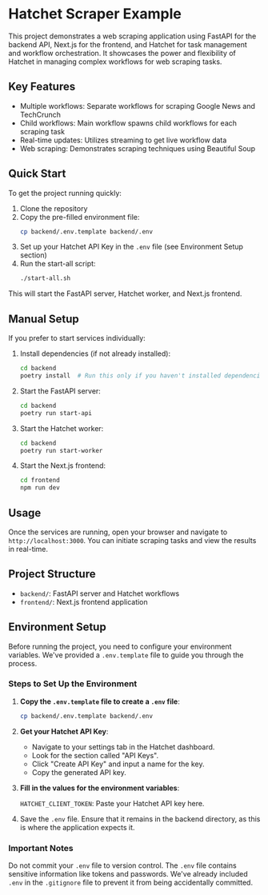 # Hatchet Scraper Example

This project demonstrates a web scraping application using FastAPI for the backend API, Next.js for the frontend, and Hatchet for task management and workflow orchestration. It showcases the power and flexibility of Hatchet in managing complex workflows for web scraping tasks.

## Key Features

- Multiple workflows: Separate workflows for scraping Google News and TechCrunch
- Child workflows: Main workflow spawns child workflows for each scraping task
- Real-time updates: Utilizes streaming to get live workflow data
- Web scraping: Demonstrates scraping techniques using Beautiful Soup

## Quick Start

To get the project running quickly:

1. Clone the repository
2. Copy the pre-filled environment file:
   ```bash
   cp backend/.env.template backend/.env
   ```
3. Set up your Hatchet API Key in the `.env` file (see Environment Setup section)
4. Run the start-all script:
   ```bash
   ./start-all.sh
   ```

This will start the FastAPI server, Hatchet worker, and Next.js frontend.

## Manual Setup

If you prefer to start services individually:

1. Install dependencies (if not already installed):
   ```bash
   cd backend
   poetry install  # Run this only if you haven't installed dependencies yet
   ```

2. Start the FastAPI server:
   ```bash
   cd backend
   poetry run start-api
   ```

3. Start the Hatchet worker:
   ```bash
   cd backend
   poetry run start-worker
   ```

4. Start the Next.js frontend:
   ```bash
   cd frontend
   npm run dev
   ```

## Usage

Once the services are running, open your browser and navigate to `http://localhost:3000`. You can initiate scraping tasks and view the results in real-time.

## Project Structure

- `backend/`: FastAPI server and Hatchet workflows
- `frontend/`: Next.js frontend application


## Environment Setup

Before running the project, you need to configure your environment variables. We've provided a `.env.template` file to guide you through the process.

### Steps to Set Up the Environment

1. **Copy the `.env.template` file to create a `.env` file**:

   ```bash
   cp backend/.env.template backend/.env
   ```

2. **Get your Hatchet API Key**:
   - Navigate to your settings tab in the Hatchet dashboard.
   - Look for the section called "API Keys".
   - Click "Create API Key" and input a name for the key.
   - Copy the generated API key.

3. **Fill in the values for the environment variables**:

   `HATCHET_CLIENT_TOKEN`: Paste your Hatchet API key here.

4. Save the `.env` file. Ensure that it remains in the backend directory, as this is where the application expects it.

### Important Notes

Do not commit your `.env` file to version control. The `.env` file contains sensitive information like tokens and passwords. We've already included `.env` in the `.gitignore` file to prevent it from being accidentally committed.